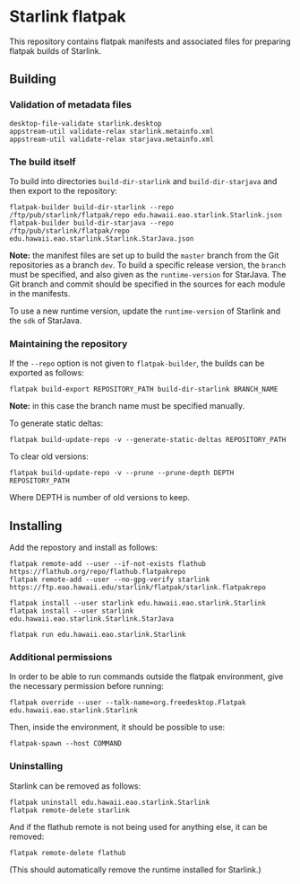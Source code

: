 # Starlink flatpak

This repository contains flatpak manifests and associated files
for preparing flatpak builds of Starlink.

## Building

### Validation of metadata files

    desktop-file-validate starlink.desktop
    appstream-util validate-relax starlink.metainfo.xml
    appstream-util validate-relax starjava.metainfo.xml

### The build itself

To build into directories `build-dir-starlink` and `build-dir-starjava`
and then export to the repository:

    flatpak-builder build-dir-starlink --repo /ftp/pub/starlink/flatpak/repo edu.hawaii.eao.starlink.Starlink.json
    flatpak-builder build-dir-starjava --repo /ftp/pub/starlink/flatpak/repo edu.hawaii.eao.starlink.Starlink.StarJava.json

**Note:** the manifest files are set up to build the `master` branch
from the Git repositories as a branch `dev`.  To build a specific
release version, the `branch` must be specified, and also
given as the `runtime-version` for StarJava.  The Git branch and
commit should be specified in the sources for each module in the manifests.

To use a new runtime version, update the `runtime-version` of Starlink
and the `sdk` of StarJava.

### Maintaining the repository

If the `--repo` option is not given to `flatpak-builder`, the builds can be
exported as follows:

    flatpak build-export REPOSITORY_PATH build-dir-starlink BRANCH_NAME

**Note:** in this case the branch name must be specified manually.

To generate static deltas:

    flatpak build-update-repo -v --generate-static-deltas REPOSITORY_PATH

To clear old versions:

    flatpak build-update-repo -v --prune --prune-depth DEPTH REPOSITORY_PATH

Where DEPTH is number of old versions to keep.

## Installing

Add the repostory and install as follows:

    flatpak remote-add --user --if-not-exists flathub https://flathub.org/repo/flathub.flatpakrepo
    flatpak remote-add --user --no-gpg-verify starlink https://ftp.eao.hawaii.edu/starlink/flatpak/starlink.flatpakrepo

    flatpak install --user starlink edu.hawaii.eao.starlink.Starlink
    flatpak install --user starlink edu.hawaii.eao.starlink.Starlink.StarJava

    flatpak run edu.hawaii.eao.starlink.Starlink

### Additional permissions

In order to be able to run commands outside the flatpak environment,
give the necessary permission before running:

    flatpak override --user --talk-name=org.freedesktop.Flatpak edu.hawaii.eao.starlink.Starlink

Then, inside the environment, it should be possible to use:

    flatpak-spawn --host COMMAND

### Uninstalling

Starlink can be removed as follows:

    flatpak uninstall edu.hawaii.eao.starlink.Starlink
    flatpak remote-delete starlink

And if the flathub remote is not being used for anything else, it can be removed:

    flatpak remote-delete flathub

(This should automatically remove the runtime installed for Starlink.)
